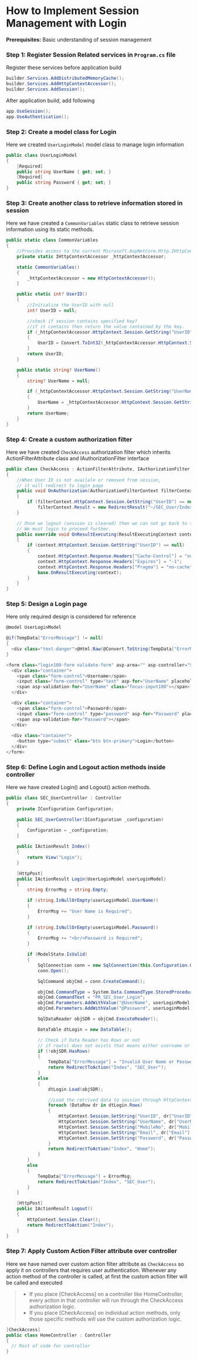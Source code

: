 # How to Implement Session Management with Login
**Prerequisites:** Basic understanding of session management
### Step 1: Register Session Related services in `Program.cs` file
Register these services before application build
```csharp
builder.Services.AddDistributedMemoryCache();
builder.Services.AddHttpContextAccessor();
builder.Services.AddSession();
```
After application build, add following
```csharp
app.UseSession();
app.UseAuthentication();
```

### Step 2: Create a model class for Login
Here we created `UserLoginModel` model class to manage login information

```csharp
public class UserLoginModel
{
    [Required]
    public string UserName { get; set; }
    [Required]
    public string Password { get; set; }
}
```
### Step 3: Create another class to retrieve information stored in session
Here we have created a `CommonVariables` static class to retrieve session information using its static methods.
```csharp
public static class CommonVariables
{
    //Provides access to the current Microsoft.AspNetCore.Http.IHttpContextAccessor.HttpContext
    private static IHttpContextAccessor _httpContextAccessor;

    static CommonVariables()
    {
        _httpContextAccessor = new HttpContextAccessor();
    }

    public static int? UserID()
    {
        //Initialize the UserID with null
        int? UserID = null;

        //check if session contains specified key?
        //if it contains then return the value contained by the key.
        if (_httpContextAccessor.HttpContext.Session.GetString("UserID") != null)
        {
            UserID = Convert.ToInt32(_httpContextAccessor.HttpContext.Session.GetString("UserID").ToString());
        }
        return UserID;
    }

    public static string? UserName()
    {
        string? UserName = null;

        if (_httpContextAccessor.HttpContext.Session.GetString("UserName") != null)
        {
            UserName = _httpContextAccessor.HttpContext.Session.GetString("UserName").ToString();
        }
        return UserName;
    }
}
```
### Step 4: Create a custom authorization filter
Here we have created `CheckAccess` authorization filter which inherits ActionFilterAttribute class and IAuthorizationFilter interface
```csharp
public class CheckAccess : ActionFilterAttribute, IAuthorizationFilter
{
    //When User ID is not availale or removed from session,
    // it will redirect to login page
    public void OnAuthorization(AuthorizationFilterContext filterContext)
    {
        if (filterContext.HttpContext.Session.GetString("UserID") == null)
            filterContext.Result = new RedirectResult("~/SEC_User/Index");
    }

    // Once we logout (session is cleared) then we can not go back to the previous screen
    // We must login to proceed further.
    public override void OnResultExecuting(ResultExecutingContext context)
    {
        if (context.HttpContext.Session.GetString("UserID") == null)
        {
            context.HttpContext.Response.Headers["Cache-Control"] = "no-cache, no-store, must-revalidate";
            context.HttpContext.Response.Headers["Expires"] = "-1";
            context.HttpContext.Response.Headers["Pragma"] = "no-cache";
            base.OnResultExecuting(context);
        }
    }
}
```

### Step 5: Design a Login page  
Here only required design is considered for reference
```csharp
@model UserLoginModel

@if(TempData["ErrorMessage"] != null)
{
  <div class="text-danger">@Html.Raw(@Convert.ToString(TempData["ErrorMessage"]))</div>
}

<form class="login100-form validate-form" asp-area="" asp-controller="SEC_User" asp-action="Login">
  <div class="container">
    <span class="form-control">Username</span>
    <input class="form-control" type="text" asp-for="UserName" placeholder="Enter username">
    <span asp-validation-for="UserName" class="focus-input100"></span>
  </div>

  <div class="container">
    <span class="form-control">Password</span>
    <input class="form-control" type="password" asp-for="Password" placeholder="Enter password">
    <span asp-validation-for="Password"></span>
  </div>
    
  <div class="container">
    <button type="submit" class="btn btn-primary">Login</button>
  </div>
</form>
```

### Step 6: Define Login and Logout action methods inside controller
Here we have created Login() and Logout() action methods.
```csharp
public class SEC_UserController : Controller
{
    private IConfiguration Configuration;

    public SEC_UserController(IConfiguration _configuration)
    {
        Configuration = _configuration;
    }

    public IActionResult Index()
    {
        return View("Login");
    }

    [HttpPost]
    public IActionResult Login(UserLoginModel userLoginModel)
    {
        string ErrorMsg = string.Empty;

        if (string.IsNullOrEmpty(userLoginModel.UserName))
        {
            ErrorMsg += "User Name is Required";
        }

        if (string.IsNullOrEmpty(userLoginModel.Password))
        {
            ErrorMsg += "<br/>Password is Required";
        }

        if (ModelState.IsValid)
        {
            SqlConnection conn = new SqlConnection(this.Configuration.GetConnectionString("ABConnectionString"));
            conn.Open();

            SqlCommand objCmd = conn.CreateCommand();

            objCmd.CommandType = System.Data.CommandType.StoredProcedure;
            objCmd.CommandText = "PR_SEC_User_Login";
            objCmd.Parameters.AddWithValue("@UserName", userLoginModel.UserName);
            objCmd.Parameters.AddWithValue("@Password", userLoginModel.Password);

            SqlDataReader objSDR = objCmd.ExecuteReader();

            DataTable dtLogin = new DataTable();

            // Check if Data Reader has Rows or not
            // if row(s) does not exists that means either username or password or both are invalid.
            if (!objSDR.HasRows)
            {
                TempData["ErrorMessage"] = "Invalid User Name or Password";
                return RedirectToAction("Index", "SEC_User");
            }
            else
            {
                dtLogin.Load(objSDR);

                //Load the retrived data to session through HttpContext.
                foreach (DataRow dr in dtLogin.Rows)
                {
                    HttpContext.Session.SetString("UserID", dr["UserID"].ToString());
                    HttpContext.Session.SetString("UserName", dr["UserName"].ToString());
                    HttpContext.Session.SetString("MobileNo", dr["MobileNo"].ToString());
                    HttpContext.Session.SetString("Email", dr["Email"].ToString());
                    HttpContext.Session.SetString("Password", dr["Password"].ToString());
                }
                return RedirectToAction("Index", "Home");
            }
        }
        else
        {
            TempData["ErrorMessage"] = ErrorMsg;
            return RedirectToAction("Index", "SEC_User");
        }
    }

    [HttpPost]
    public IActionResult Logout()
    {
        HttpContext.Session.Clear();
        return RedirectToAction("Index");
    }
}
```

### Step 7: Apply Custom Action Filter attribute over controller
Here we have named over custom action filter attribute as `CheckAccess` so apply it on controllers that requires user authentication. Whenever any action method of the controller is called, at first the custom action filter will be called and executed
> - If you place [CheckAccess] on a controller like HomeController, every action in that controller will run through the CheckAccess authorization logic.
> - If you place [CheckAccess] on individual action methods, only those specific methods will use the custom authorization logic.

```csharp
[CheckAccess]
public class HomeController : Controller
{
  // Rest of code for controller
}
```
